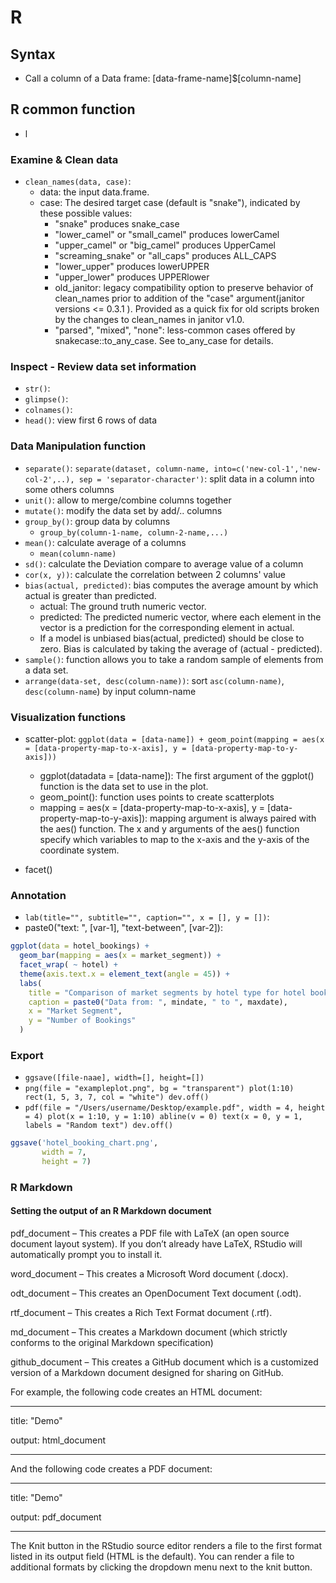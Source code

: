 # R

## Syntax

- Call a column of a Data frame: [data-frame-name]$[column-name]

## R common function

- l

### Examine & Clean data

- `clean_names(data, case)`: 
  - data: the input data.frame.
  - case: The desired target case (default is "snake"), indicated by these possible values:
    - "snake" produces snake_case
    - "lower_camel" or "small_camel" produces lowerCamel
    - "upper_camel" or "big_camel" produces UpperCamel
    - "screaming_snake" or "all_caps" produces ALL_CAPS
    - "lower_upper" produces lowerUPPER
    - "upper_lower" produces UPPERlower
    - old_janitor: legacy compatibility option to preserve behavior of clean_names prior to addition of the "case" argument(janitor versions <= 0.3.1 ). Provided as a quick fix for old scripts broken by the changes to clean_names in janitor v1.0.
    - "parsed", "mixed", "none": less-common cases offered by snakecase::to_any_case. See to_any_case for details.

### Inspect - Review data set information

- `str()`:
- `glimpse()`:
- `colnames()`:
- `head()`: view first 6 rows of data

### Data Manipulation function

- `separate()`: `separate(dataset, column-name, into=c('new-col-1','new-col-2',..), sep = 'separator-character')`: split data in a column into some others columns
- `unit()`: allow to merge/combine columns together
- `mutate()`: modify the data set by add/.. columns
- `group_by()`: group data by columns
  - `group_by(column-1-name, column-2-name,...)`
- `mean()`: calculate average of a columns
  - `mean(column-name)` 
- `sd()`: calculate the Deviation compare to average value of a column
- `cor(x, y))`: calculate the correlation between 2 columns' value
- `bias(actual, predicted)`: bias computes the average amount by which actual is greater than predicted.
  - actual: The ground truth numeric vector.
  - predicted: The predicted numeric vector, where each element in the vector is a prediction for the corresponding element in actual.
  - If a model is unbiased bias(actual, predicted) should be close to zero. Bias is calculated by taking the average of (actual - predicted).
- `sample()`: function allows you to take a random sample of elements from a data set. 
- `arrange(data-set, desc(column-name))`: sort `asc(column-name)`, `desc(column-name`) by input column-name

### Visualization functions

- scatter-plot: `ggplot(data = [data-name]) + geom_point(mapping = aes(x = [data-property-map-to-x-axis], y = [data-property-map-to-y-axis]))`
  - ggplot(datadata = [data-name]): The first argument of the ggplot() function is the data set to use in the plot.
  - geom_point(): function uses points to create scatterplots
  - mapping = aes(x = [data-property-map-to-x-axis], y = [data-property-map-to-y-axis]): mapping argument is always paired with the aes() function. The x and y arguments of the aes() function specify which variables to map to the x-axis and the y-axis of the coordinate system. 

- facet()

### Annotation

- `lab(title="", subtitle="", caption="", x = [], y = [])`:
- paste0("text: ", [var-1], "text-between", [var-2]):

```r
ggplot(data = hotel_bookings) +
  geom_bar(mapping = aes(x = market_segment)) +
  facet_wrap( ~ hotel) +
  theme(axis.text.x = element_text(angle = 45)) +
  labs(
    title = "Comparison of market segments by hotel type for hotel bookings",
    caption = paste0("Data from: ", mindate, " to ", maxdate),
    x = "Market Segment",
    y = "Number of Bookings"
  )
```


### Export

- `ggsave([file-naae], width=[], height=[])`
- `png(file = "exampleplot.png", bg = "transparent") plot(1:10) rect(1, 5, 3, 7, col = "white") dev.off()`
- `pdf(file = "/Users/username/Desktop/example.pdf", width = 4, height = 4) plot(x = 1:10, y = 1:10) abline(v = 0) text(x = 0, y = 1, labels = "Random text") dev.off()`

```r
ggsave('hotel_booking_chart.png',
       width = 7,
       height = 7)
```

### R Markdown

#### Setting the output of an R Markdown document

pdf_document – This creates a PDF file with LaTeX (an open source document layout system). If you don’t already have LaTeX, RStudio will automatically prompt you to install it.

word_document – This creates a Microsoft Word document (.docx).

odt_document – This creates an OpenDocument Text document (.odt).

rtf_document – This creates a Rich Text Format document (.rtf).  

md_document – This creates a Markdown document (which strictly conforms to the original Markdown specification)

github_document – This creates a GitHub document which is a customized version of a Markdown document designed for sharing on GitHub.

For example, the following code creates an HTML document:

---

title: "Demo"

output: html_document

---

And the following code creates a PDF document:

---

title: "Demo"

output: pdf_document

---

The Knit button in the RStudio source editor renders a file to the first format listed in its output field (HTML is the default). You can render a file to additional formats by clicking the dropdown menu next to the knit button.